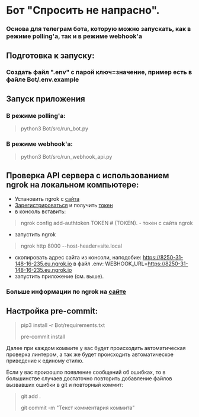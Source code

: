 # Бот "Спросить не напрасно".
### Основа для телеграм бота, которую можно запускать, как в режиме polling'а, так и в режиме webhook'а

## Подготовка к запуску:
### Создать файл ".env" с парой ключ=значение, пример есть в файле Bot/.env.example
## Запуск приложения
### В режиме polling'а:
> python3 Bot/src/run_bot.py

### В режиме webhook'а:
> python3 Bot/src/run_webhook_api.py
## Проверка API сервера с использованием ngrok на локальном компьютере:
- Установить ngrok с [сайта](https://ngrok.com/download)
- [Зарегистрироваться](https://dashboard.ngrok.com/) и получить [токен](https://dashboard.ngrok.com/get-started/your-authtoken)
- в консоль вставить:
> ngrok config add-authtoken TOKEN  # (TOKEN). - токен с сайта ngrok
- запустить ngrok
> ngrok http 8000 --host-header=site.local
- скопировать адрес сайта из консоли, наподобие: https://8250-31-148-16-235.eu.ngrok.io в файл .env: WEBHOOK_URL=https://8250-31-148-16-235.eu.ngrok.io
- запустить приложение (см. выше).
### Больше информации по ngrok на [сайте](https://ngrok.com/docs/getting-started)

## Настройка pre-commit:

> pip3 install -r Bot/requirements.txt
>
> pre-commit install

Далее при каждом коммите у вас будет происходить автоматическая проверка линтером, а так же будет происходить автоматическое приведение к единому стилю.

Если у вас произошло появление сообщений об ошибках, то в большинстве случаев достаточно повторить добавление файлов вызвавших ошибки в git и повторный коммит:

> git add .
>
> git commit -m "Текст комментария коммита"
